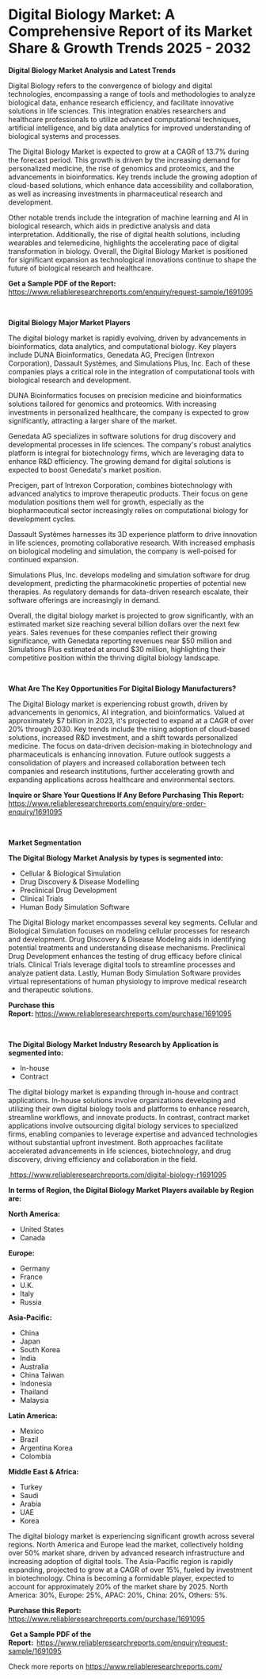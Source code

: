 <p><h1>Digital Biology Market: A Comprehensive Report of its Market Share & Growth Trends 2025 - 2032</h1></p><p><strong>Digital Biology Market Analysis and Latest Trends</strong></p>
<p><p>Digital Biology refers to the convergence of biology and digital technologies, encompassing a range of tools and methodologies to analyze biological data, enhance research efficiency, and facilitate innovative solutions in life sciences. This integration enables researchers and healthcare professionals to utilize advanced computational techniques, artificial intelligence, and big data analytics for improved understanding of biological systems and processes.</p><p>The Digital Biology Market is expected to grow at a CAGR of 13.7% during the forecast period. This growth is driven by the increasing demand for personalized medicine, the rise of genomics and proteomics, and the advancements in bioinformatics. Key trends include the growing adoption of cloud-based solutions, which enhance data accessibility and collaboration, as well as increasing investments in pharmaceutical research and development.</p><p>Other notable trends include the integration of machine learning and AI in biological research, which aids in predictive analysis and data interpretation. Additionally, the rise of digital health solutions, including wearables and telemedicine, highlights the accelerating pace of digital transformation in biology. Overall, the Digital Biology Market is positioned for significant expansion as technological innovations continue to shape the future of biological research and healthcare.</p></p>
<p><strong>Get a Sample PDF of the Report:&nbsp;</strong> <a href="https://www.reliableresearchreports.com/enquiry/request-sample/1691095?utm_campaign=38&utm_medium=2&utm_source=Github&utm_content=ia&utm_term=07012025&utm_id=digital-biology">https://www.reliableresearchreports.com/enquiry/request-sample/1691095</a></p>
<p>&nbsp;</p>
<p><strong>Digital Biology Major Market Players</strong></p>
<p><p>The digital biology market is rapidly evolving, driven by advancements in bioinformatics, data analytics, and computational biology. Key players include DUNA Bioinformatics, Genedata AG, Precigen (Intrexon Corporation), Dassault Systèmes, and Simulations Plus, Inc. Each of these companies plays a critical role in the integration of computational tools with biological research and development.</p><p>DUNA Bioinformatics focuses on precision medicine and bioinformatics solutions tailored for genomics and proteomics. With increasing investments in personalized healthcare, the company is expected to grow significantly, attracting a larger share of the market.</p><p>Genedata AG specializes in software solutions for drug discovery and developmental processes in life sciences. The company's robust analytics platform is integral for biotechnology firms, which are leveraging data to enhance R&D efficiency. The growing demand for digital solutions is expected to boost Genedata's market position.</p><p>Precigen, part of Intrexon Corporation, combines biotechnology with advanced analytics to improve therapeutic products. Their focus on gene modulation positions them well for growth, especially as the biopharmaceutical sector increasingly relies on computational biology for development cycles.</p><p>Dassault Systèmes harnesses its 3D experience platform to drive innovation in life sciences, promoting collaborative research. With increased emphasis on biological modeling and simulation, the company is well-poised for continued expansion.</p><p>Simulations Plus, Inc. develops modeling and simulation software for drug development, predicting the pharmacokinetic properties of potential new therapies. As regulatory demands for data-driven research escalate, their software offerings are increasingly in demand.</p><p>Overall, the digital biology market is projected to grow significantly, with an estimated market size reaching several billion dollars over the next few years. Sales revenues for these companies reflect their growing significance, with Genedata reporting revenues near $50 million and Simulations Plus estimated at around $30 million, highlighting their competitive position within the thriving digital biology landscape.</p></p>
<p>&nbsp;</p>
<p><strong>What Are The Key Opportunities For Digital Biology Manufacturers?</strong></p>
<p><p>The Digital Biology market is experiencing robust growth, driven by advancements in genomics, AI integration, and bioinformatics. Valued at approximately $7 billion in 2023, it's projected to expand at a CAGR of over 20% through 2030. Key trends include the rising adoption of cloud-based solutions, increased R&D investment, and a shift towards personalized medicine. The focus on data-driven decision-making in biotechnology and pharmaceuticals is enhancing innovation. Future outlook suggests a consolidation of players and increased collaboration between tech companies and research institutions, further accelerating growth and expanding applications across healthcare and environmental sectors.</p></p>
<p><strong>Inquire or Share Your Questions If Any Before Purchasing This Report:</strong> <a href="https://www.reliableresearchreports.com/enquiry/pre-order-enquiry/1691095?utm_campaign=38&utm_medium=2&utm_source=Github&utm_content=ia&utm_term=07012025&utm_id=digital-biology">https://www.reliableresearchreports.com/enquiry/pre-order-enquiry/1691095</a></p>
<p>&nbsp;</p>
<p><strong>Market Segmentation</strong></p>
<p><strong>The Digital Biology Market Analysis by types is segmented into:</strong></p>
<p><ul><li>Cellular & Biological Simulation</li><li>Drug Discovery & Disease Modelling</li><li>Preclinical Drug Development</li><li>Clinical Trials</li><li>Human Body Simulation Software</li></ul></p>
<p><p>The Digital Biology market encompasses several key segments. Cellular and Biological Simulation focuses on modeling cellular processes for research and development. Drug Discovery & Disease Modeling aids in identifying potential treatments and understanding disease mechanisms. Preclinical Drug Development enhances the testing of drug efficacy before clinical trials. Clinical Trials leverage digital tools to streamline processes and analyze patient data. Lastly, Human Body Simulation Software provides virtual representations of human physiology to improve medical research and therapeutic solutions.</p></p>
<p><strong>Purchase this Report:&nbsp;</strong><a href="https://www.reliableresearchreports.com/purchase/1691095?utm_campaign=38&utm_medium=2&utm_source=Github&utm_content=ia&utm_term=07012025&utm_id=digital-biology">https://www.reliableresearchreports.com/purchase/1691095</a></p>
<p>&nbsp;</p>
<p><strong>The Digital Biology Market Industry Research by Application is segmented into:</strong></p>
<p><ul><li>In-house</li><li>Contract</li></ul></p>
<p><p>The digital biology market is expanding through in-house and contract applications. In-house solutions involve organizations developing and utilizing their own digital biology tools and platforms to enhance research, streamline workflows, and innovate products. In contrast, contract market applications involve outsourcing digital biology services to specialized firms, enabling companies to leverage expertise and advanced technologies without substantial upfront investment. Both approaches facilitate accelerated advancements in life sciences, biotechnology, and drug discovery, driving efficiency and collaboration in the field.</p></p>
<p><a href="https://www.reliableresearchreports.com/digital-biology-r1691095?utm_campaign=38&utm_medium=2&utm_source=Github&utm_content=ia&utm_term=07012025&utm_id=digital-biology">&nbsp;https://www.reliableresearchreports.com/digital-biology-r1691095</a></p>
<p><strong>In terms of Region, the Digital Biology Market Players available by Region are:</strong></p>
<p>
    <p> <strong> North America: </strong>
        <ul>
            <li>United States</li>
            <li>Canada</li>
        </ul>
        </p> 
    <p> <strong> Europe: </strong>
        <ul>
            <li>Germany</li>
            <li>France</li>
            <li>U.K.</li>
            <li>Italy</li>
            <li>Russia</li>
        </ul>
        </p> 
    <p> <strong> Asia-Pacific: </strong>
        <ul>
            <li>China</li>
            <li>Japan</li>
            <li>South Korea</li>
            <li>India</li>
            <li>Australia</li>
            <li>China Taiwan</li>
            <li>Indonesia</li>
            <li>Thailand</li>
            <li>Malaysia</li>
        </ul>
        </p> 
    <p> <strong> Latin America: </strong>
        <ul>
            <li>Mexico</li>
            <li>Brazil</li>
            <li>Argentina Korea</li>
            <li>Colombia</li>
        </ul>
        </p> 
    <p> <strong> Middle East & Africa: </strong>
        <ul>
            <li>Turkey</li>
            <li>Saudi</li>
            <li>Arabia</li>
            <li>UAE</li>
            <li>Korea</li>
        </ul>
    </p>
    </p>
<p><p>The digital biology market is experiencing significant growth across several regions. North America and Europe lead the market, collectively holding over 50% market share, driven by advanced research infrastructure and increasing adoption of digital tools. The Asia-Pacific region is rapidly expanding, projected to grow at a CAGR of over 15%, fueled by investment in biotechnology. China is becoming a formidable player, expected to account for approximately 20% of the market share by 2025. North America: 30%, Europe: 25%, APAC: 20%, China: 20%, Others: 5%.</p></p>
<p><strong>Purchase this Report: </strong><a href="https://www.reliableresearchreports.com/purchase/1691095?utm_campaign=38&utm_medium=2&utm_source=Github&utm_content=ia&utm_term=07012025&utm_id=digital-biology">https://www.reliableresearchreports.com/purchase/1691095</a></p>
<p>&nbsp;<strong>Get a Sample PDF of the Report:&nbsp;&nbsp;</strong><a href="https://www.reliableresearchreports.com/enquiry/request-sample/1691095?utm_campaign=38&utm_medium=2&utm_source=Github&utm_content=ia&utm_term=07012025&utm_id=digital-biology">https://www.reliableresearchreports.com/enquiry/request-sample/1691095</a></p>
<p><strong></strong></p>
<p>Check more reports on <a href="https://www.reliableresearchreports.com/?utm_campaign=38&utm_medium=2&utm_source=Github&utm_content=ia&utm_term=07012025&utm_id=digital-biology">https://www.reliableresearchreports.com/</a></p>